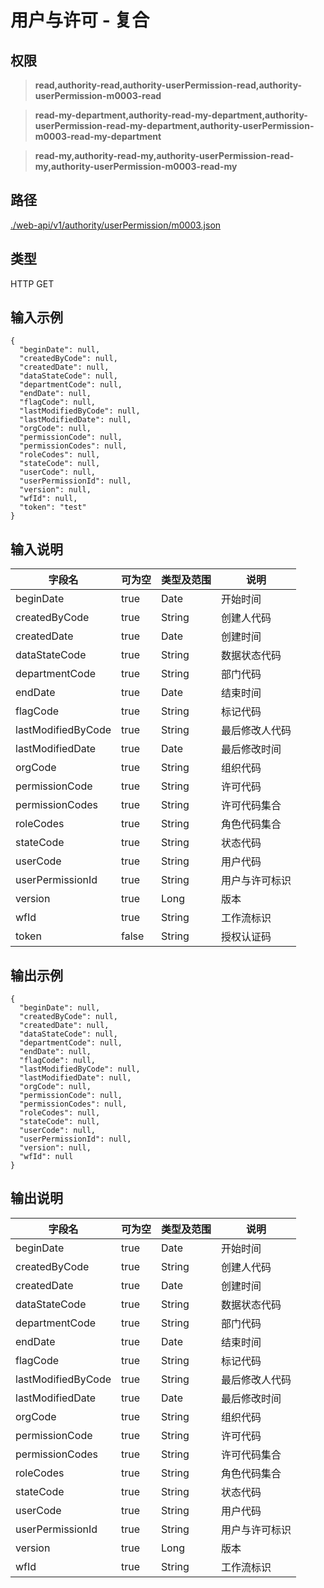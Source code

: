 # 用户与许可 - 复合

## 权限

> **read,authority-read,authority-userPermission-read,authority-userPermission-m0003-read**

> **read-my-department,authority-read-my-department,authority-userPermission-read-my-department,authority-userPermission-m0003-read-my-department**

> **read-my,authority-read-my,authority-userPermission-read-my,authority-userPermission-m0003-read-my**

## 路径

[./web-api/v1/authority/userPermission/m0003.json](./m0003.json)

## 类型

HTTP GET

## 输入示例

```
{
  "beginDate": null,
  "createdByCode": null,
  "createdDate": null,
  "dataStateCode": null,
  "departmentCode": null,
  "endDate": null,
  "flagCode": null,
  "lastModifiedByCode": null,
  "lastModifiedDate": null,
  "orgCode": null,
  "permissionCode": null,
  "permissionCodes": null,
  "roleCodes": null,
  "stateCode": null,
  "userCode": null,
  "userPermissionId": null,
  "version": null,
  "wfId": null,
  "token": "test"
}
```

## 输入说明

字段名|可为空|类型及范围|说明
---|---|---|---
beginDate|true|Date|开始时间
createdByCode|true|String|创建人代码
createdDate|true|Date|创建时间
dataStateCode|true|String|数据状态代码
departmentCode|true|String|部门代码
endDate|true|Date|结束时间
flagCode|true|String|标记代码
lastModifiedByCode|true|String|最后修改人代码
lastModifiedDate|true|Date|最后修改时间
orgCode|true|String|组织代码
permissionCode|true|String|许可代码
permissionCodes|true|String|许可代码集合
roleCodes|true|String|角色代码集合
stateCode|true|String|状态代码
userCode|true|String|用户代码
userPermissionId|true|String|用户与许可标识
version|true|Long|版本
wfId|true|String|工作流标识
token|false|String|授权认证码

## 输出示例
```
{
  "beginDate": null,
  "createdByCode": null,
  "createdDate": null,
  "dataStateCode": null,
  "departmentCode": null,
  "endDate": null,
  "flagCode": null,
  "lastModifiedByCode": null,
  "lastModifiedDate": null,
  "orgCode": null,
  "permissionCode": null,
  "permissionCodes": null,
  "roleCodes": null,
  "stateCode": null,
  "userCode": null,
  "userPermissionId": null,
  "version": null,
  "wfId": null
}
```

## 输出说明

字段名|可为空|类型及范围|说明
---|---|---|---
beginDate|true|Date|开始时间
createdByCode|true|String|创建人代码
createdDate|true|Date|创建时间
dataStateCode|true|String|数据状态代码
departmentCode|true|String|部门代码
endDate|true|Date|结束时间
flagCode|true|String|标记代码
lastModifiedByCode|true|String|最后修改人代码
lastModifiedDate|true|Date|最后修改时间
orgCode|true|String|组织代码
permissionCode|true|String|许可代码
permissionCodes|true|String|许可代码集合
roleCodes|true|String|角色代码集合
stateCode|true|String|状态代码
userCode|true|String|用户代码
userPermissionId|true|String|用户与许可标识
version|true|Long|版本
wfId|true|String|工作流标识
